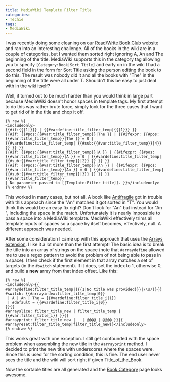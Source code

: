 ```yaml
---
title: MediaWiki Template Filter Title
categories:
- Techie
tags:
- MediaWiki
---
```


I was recently doing some cleaning on our [Read/Write Book Club](http://rwbookclub.com/) website and ran into an interesting challenge. All of the books in the wiki are in a couple of categories, but I wanted them sorted right ignoring A, An and The beginning of the title. MediaWiki supports this in the category tag allowing you to specify `[Category:Book|Sort Title]` and early on in the wiki I had a second field in the form for Sort Title asking the person editing the book to do this.
The result was nobody did it and all the books with "The" in the beginning of the title were all under T. Shouldn't this be easy to just deal with in the wiki itself?

Well, it turned out to be much harder than you would think in large part because MediaWiki doesn't honor spaces in template tags. My first attempt to do this was rather brute force, simply look for the three cases that I want to get rid of in the title and chop it off.



    
    
    {% raw %}
    <includeonly>
    {{#if:{{{1|}}} | {{#vardefine:title_filter_temp|{{{1}}} }}
    {{#if: {{#pos:{{#var:title_filter_temp}}|The }} | {{#ifexpr: {{#pos:{{#var:title_filter_temp}}|The }} = 0 | {{#vardefine:title_filter_temp| {{#sub:{{#var:title_filter_temp}}|4}} }} }} }}
    {{#if: {{#pos:{{#var:title_filter_temp}}|A }} | {{#ifexpr: {{#pos:{{#var:title_filter_temp}}|A }} = 0 | {{#vardefine:title_filter_temp| {{#sub:{{#var:title_filter_temp}}|2}} }} }} }}
    {{#if: {{#pos:{{#var:title_filter_temp}}|An }} | {{#ifexpr: {{#pos:{{#var:title_filter_temp}}|An }} = 0 | {{#vardefine:title_filter_temp| {{#sub:{{#var:title_filter_temp}}|3}} }} }} }}
    {{#var:title_filter_temp}}
    | No parameter passed to [[Template:Filter title]]. }}</includeonly>
    {% endraw %}

This worked in many cases, but not all. A book like [Antifragile](http://rwbookclub.com/wiki/Antifragile) got in trouble with this approach since the "An" matched it got sorted in "T". You would think this would be an easy fix right? Don't look for "An" but instead for "An ", including the space in the match. Unfortunately it is nearly impossible to pass a space into a MediaWiki template. MediaWiki effectively trims all template inputs of spaces so a space by itself becomes, effectively, null. A different approach was needed.

After some consideration I came up with this approach that uses the [Arrays extension](http://www.mediawiki.org/wiki/Extension:Arrays). I like it a lot more than the first attempt! The basic idea is to break the title into an array of strings on the space (note that `#arraydefine` allowed me to use a regex pattern to avoid the problem of not being able to pass in a space). I then check if the first element in that array matches a set of targets (in the `#switch` statement). If it does, set the index to 1, otherwise 0, and build a **new** array from that index offset. Like this:



    
    
    {% raw %}
    <includeonly>{{
    #arraydefine:filter_title_temp|{{{1|No title was provided}}}|/\s/}}{{
    #switch: {{#arrayindex:filter_title_temp|0}}
     | A | An | The = {{#vardefine:filter_title_i|1}}
     | #default = {{#vardefine:filter_title_i|0}}
    }}{{
    #arrayslice: filter_title_new | filter_title_temp | {{#var:filter_title_i}} }}{{
    #arrayprint: filter_title_new | _ | @@@@ | @@@@ }}{{
    #arrayreset:filter_title_temp|filter_title_new}}</includeonly>
    {% endraw %}

This works great with one exception. I still get confounded with the space problem when assembling the new title in the `#arrayprint` method. I decided to print the new title with underscores where the spaces were. Since this is used for the sorting condition, this is fine. The end user never sees the title and the wiki will sort right if given Title_of_the_Book.

Now the sortable titles are all generated and the [Book Category](http://rwbookclub.com/wiki/Category:Book) page looks awesome.
